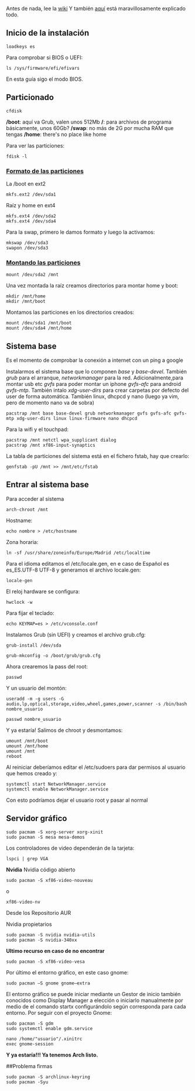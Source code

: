 Antes de nada, lee la [wiki](https://wiki.archlinux.org/index.php/Installation_guide_(Español))
Y también [aquí](https://denovatoanovato.net/instalar-arch-linux/#establecer-contrasena-del-administrador-root) está maravillosamente explicado todo.

## Inicio de la instalación

    loadkeys es

Para comprobar si BIOS o UEFI:

    ls /sys/firmware/efi/efivars

En esta guía sigo el modo BIOS.
    
## Particionado

    cfdisk
    
**/boot**: aquí va Grub, valen unos 512Mb
**/**: para archivos de programa básicamente, unos 60Gb?
**/swap**: no más de 2G por mucha RAM  que tengas
**/home**: there's no place like home

Para ver las particiones:

    fdisk -l
    
### <u>Formato de las particiones</u>

La /boot en ext2

    mkfs.ext2 /dev/sda1

Raíz y home en ext4

    mkfs.ext4 /dev/sda2
    mkfs.ext4 /dev/sda4

Para la swap, primero le damos formato y luego la activamos:

    mkswap /dev/sda3
    swapon /dev/sda3

### <u>Montando las particiones</u>

    mount /dev/sda2 /mnt
    
Una vez montada la raíz creamos directorios para montar home y boot:

    mkdir /mnt/home
    mkdir /mnt/boot

Montamos las particiones en los directorios creados:

    mount /dev/sda1 /mnt/boot
    mount /dev/sda4 /mnt/home
    
## Sistema base
    
Es el momento de comprobar la conexión a internet con un ping a google

Instalarmos el sistema base que lo componen *base* y *base-devel*. También *grub* para el arranque, *networkmanager* para la red. Adicionalmente,para montar usb etc *gvfs* para poder montar un iphone *gvfs-afc* para android *gvfs-mtp*. También intalo *xdg-user-dirs* para crear carpetas por defecto del user de forma automática. También linux, dhcpcd y nano (luego ya vim, pero de momento nano va de sobra)

    pacstrap /mnt base base-devel grub networkmanager gvfs gvfs-afc gvfs-mtp xdg-user-dirs linux linux-firmware nano dhcpcd
    
    
Para la wifi y el touchpad:

    pacstrap /mnt netctl wpa_supplicant dialog
    pacstrap /mnt xf86-input-synaptics
    
    
La tabla de particiones del sistema está en el fichero fstab, hay que crearlo:
    
    genfstab -pU /mnt >> /mnt/etc/fstab
    
## Entrar al sistema base

Para acceder al sistema 

    arch-chroot /mnt
    
Hostname:

    echo nombre > /etc/hostname
    
Zona horaria:

    ln -sf /usr/share/zoneinfo/Europe/Madrid /etc/localtime
    
Para el idioma editamos el /etc/locale.gen, en e caso de Español es es_ES.UTF-8 UTF-8 y generamos el archivo locale.gen:

    locale-gen
    
El reloj hardware se configura:

    hwclock -w
    
Para fijar el teclado:

    echo KEYMAP=es > /etc/vconsole.conf
    
Instalamos Grub (sin UEFI) y creamos el archivo grub.cfg:

    grub-install /dev/sda

    grub-mkconfig -o /boot/grub/grub.cfg
    
Ahora crearemos la pass del root:

    passwd

Y un usuario del montón:

    useradd -m -g users -G audio,lp,optical,storage,video,wheel,games,power,scanner -s /bin/bash nombre_usuario
    
    passwd nombre_usuario

Y ya estaría! Salimos de chroot y desmontamos:

    umount /mnt/boot
    umount /mnt/home
    umount /mnt
    reboot
    
    
Al reiniciar deberíamos editar el /etc/sudoers para dar permisos al usuario que hemos creado y:

    systemctl start NetworkManager.service
    systemctl enable NetworkManager.service
    
Con esto podríamos dejar el usuario root y pasar al normal

## Servidor gráfico

    sudo pacmam -S xorg-server xorg-xinit
    sudo pacman -S mesa mesa-demos
    
Los controladores de video dependerán de la tarjeta:

    lspci | grep VGA
    
**Nvidia**
Nvidia código abierto

    sudo pacman -S xf86-video-nouveau

o

    xf86-video-nv

Desde los Repositorio AUR

Nvidia propietarios
    
    sudo pacman -S nvidia nvidia-utils
    sudo pacman -S nvidia-340xx


**Ultimo recurso en caso de no encontrar**

    sudo pacman -S xf86-video-vesa

Por último el entorno gráfico, en este caso gnome:

    sudo pacman –S gnome gnome–extra

    
El entorno gráfico se puede iniciar mediante un Gestor de inicio también conocidos como Display Manager a elección o iniciarlo manualmente por medio de el comando startx configurándolo según corresponda para cada entorno. Por seguir con el proyecto Gnome:

    sudo pacman -S gdm
    sudo systemctl enable gdm.service
    
    nano /home/"usuario"/.xinitrc
    exec gnome-session

**Y ya estaría!!! Ya tenemos Arch listo.**

##Problema firmas

    sudo pacman -S archlinux-keyring
    sudo pacman -Syu
